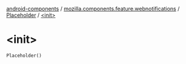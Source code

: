 [android-components](../../index.md) / [mozilla.components.feature.webnotifications](../index.md) / [Placeholder](index.md) / [&lt;init&gt;](./-init-.md)

# &lt;init&gt;

`Placeholder()`